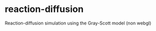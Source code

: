 reaction-diffusion
==================

Reaction-diffusion simulation using the Gray-Scott model (non webgl)
